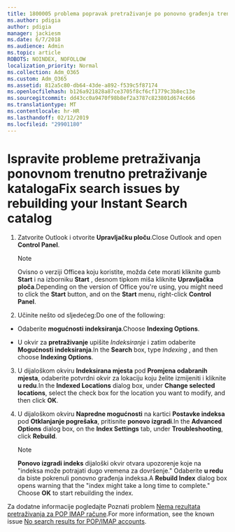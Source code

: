 ```yaml
---
title: 1800005 problema popravak pretraživanje po ponovno građenja trenutno pretraživanje kataloga
ms.author: pdigia
author: pdigia
manager: jackiesm
ms.date: 6/7/2018
ms.audience: Admin
ms.topic: article
ROBOTS: NOINDEX, NOFOLLOW
localization_priority: Normal
ms.collection: Adm_O365
ms.custom: Adm_O365
ms.assetid: 812a5c80-db64-43de-a892-f539c5f87174
ms.openlocfilehash: b126a921828a87ce3705f8cf6cf1779c3b8ec13e
ms.sourcegitcommit: dd43cc0a9470f98b8ef2a3787c823801d674c666
ms.translationtype: MT
ms.contentlocale: hr-HR
ms.lasthandoff: 02/12/2019
ms.locfileid: "29901180"
---
```

# <a name="fix-search-issues-by-rebuilding-your-instant-search-catalog"></a><span data-ttu-id="8b624-102">Ispravite probleme pretraživanja ponovnom trenutno pretraživanje kataloga</span><span class="sxs-lookup"><span data-stu-id="8b624-102">Fix search issues by rebuilding your Instant Search catalog</span></span>

1. <span data-ttu-id="8b624-103">Zatvorite Outlook i otvorite **Upravljačku ploču**.</span><span class="sxs-lookup"><span data-stu-id="8b624-103">Close Outlook and open **Control Panel**.</span></span>
    
    > [!NOTE]
    > <span data-ttu-id="8b624-104">Ovisno o verziji Officea koju koristite, možda ćete morati kliknite gumb **Start** i na izborniku **Start** , desnom tipkom miša kliknite **Upravljačka ploča**.</span><span class="sxs-lookup"><span data-stu-id="8b624-104">Depending on the version of Office you're using, you might need to click the **Start** button, and on the **Start** menu, right-click **Control Panel**.</span></span> 
  
2. <span data-ttu-id="8b624-105">Učinite nešto od sljedećeg:</span><span class="sxs-lookup"><span data-stu-id="8b624-105">Do one of the following:</span></span>
    
  - <span data-ttu-id="8b624-106">Odaberite **mogućnosti indeksiranja**.</span><span class="sxs-lookup"><span data-stu-id="8b624-106">Choose **Indexing Options**.</span></span>
    
  - <span data-ttu-id="8b624-107">U okvir za **pretraživanje** upišite *Indeksiranje* i zatim odaberite **Mogućnosti indeksiranja**.</span><span class="sxs-lookup"><span data-stu-id="8b624-107">In the **Search** box, type  *Indexing*  , and then choose **Indexing Options**.</span></span>
    
3. <span data-ttu-id="8b624-108">U dijaloškom okviru **Indeksirana mjesta** pod **Promjena odabranih mjesta**, odaberite potvrdni okvir za lokaciju koju želite izmijeniti i kliknite **u redu**.</span><span class="sxs-lookup"><span data-stu-id="8b624-108">In the **Indexed Locations** dialog box, under **Change selected locations**, select the check box for the location you want to modify, and then click **OK**.</span></span>
    
4. <span data-ttu-id="8b624-109">U dijaloškom okviru **Napredne mogućnosti** na kartici **Postavke indeksa** pod **Otklanjanje pogrešaka**, pritisnite **ponovo izgradi**.</span><span class="sxs-lookup"><span data-stu-id="8b624-109">In the **Advanced Options** dialog box, on the **Index Settings** tab, under **Troubleshooting**, click **Rebuild**.</span></span>
    
    > [!NOTE]
    > <span data-ttu-id="8b624-p101">**Ponovo izgradi indeks** dijaloški okvir otvara upozorenje koje na "indeksa može potrajati dugo vremena za dovršenje." Odaberite **u redu** da biste pokrenuli ponovno građenja indeksa.</span><span class="sxs-lookup"><span data-stu-id="8b624-p101">A **Rebuild Index** dialog box opens warning that the "index might take a long time to complete." Choose **OK** to start rebuilding the index.</span></span> 
  
<span data-ttu-id="8b624-112">Za dodatne informacije pogledajte Poznati problem [Nema rezultata pretraživanja za POP IMAP račune](https://support.office.com/article/51c9d2c7-a3db-4358-afdf-50d3a9e57039.aspx).</span><span class="sxs-lookup"><span data-stu-id="8b624-112">For more information, see the known issue [No search results for POP/IMAP accounts](https://support.office.com/article/51c9d2c7-a3db-4358-afdf-50d3a9e57039.aspx).</span></span>
  

